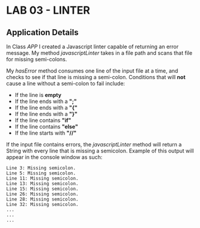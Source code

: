 # LAB 03 - LINTER

## Application Details
In Class *APP* I created a Javascript linter capable of returning an error message.  My method *javascriptLinter* takes in a file path and scans that file for missing semi-colons.  

My *hasError* method consumes one line of the input file at a time, and checks to see if that line is missing a semi-colon.  Conditions that will **not** cause a line without a semi-colon to fail include:
  - If the line is **empty**
  - If the line ends with a **";"**
  - If the line ends with a **"{"**
  - If the line ends with a **"}"**
  - If the line contains **"if"**
  - If the line contains **"else"**
  - If the line starts with **"//"**
  
If the input file contains errors, the *javascriptLinter* method will return a String with every line that is missing a semicolon.  Example of this output will appear in the console window as such:
```
Line 3: Missing semicolon.
Line 5: Missing semicolon.
Line 11: Missing semicolon.
Line 13: Missing semicolon.
Line 15: Missing semicolon.
Line 26: Missing semicolon.
Line 28: Missing semicolon.
Line 32: Missing semicolon.
...
...
...
```
